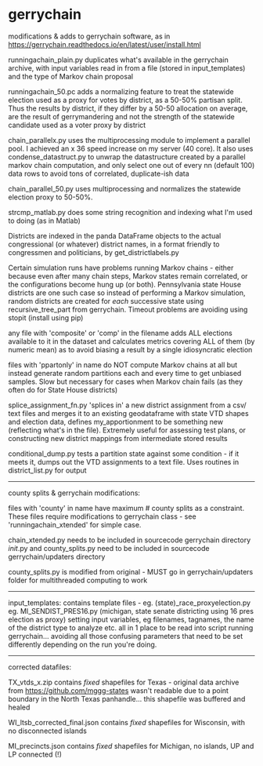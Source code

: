 # gerrychain
modifications &amp; adds to gerrychain software, as in https://gerrychain.readthedocs.io/en/latest/user/install.html

runningachain_plain.py duplicates what's available in the gerrychain archive, with input variables read in from a file (stored in input_templates) and the type of Markov chain proposal

runningachain_50.pc adds a normalizing feature to treat the statewide election used as a proxy for votes by district, as a 50-50% partisan split. Thus the results by district, if they differ by a 50-50 allocation on average, are the result of gerrymandering and not the strength of the statewide candidate used as a voter proxy by district

chain_parallelx.py uses the multiprocessing module to implement a parallel pool. I achieved an x 36 speed increase on my server (40 core). It also uses condense_datastruct.py to unwrap the datastructure created by a parallel markov chain computation, and only select one out of every nn (default 100) data rows to avoid tons of correlated, duplicate-ish data

chain_parallel_50.py uses multiprocessing and normalizes the statewide election proxy to 50-50%. 

strcmp_matlab.py does some string recognition and indexing what I'm used to doing (as in Matlab)

Districts are indexed in the panda DataFrame objects to the actual congressional (or whatever) district names, in a format friendly to congressmen and politicians, by get_districtlabels.py

Certain simulation runs have problems running Markov chains - either because even after many chain steps, Markov states remain correlated, or the configurations become hung up (or both). Pennsylvania state House districts are one such case so instead of performing a Markov simulation, random districts are created for *each* successive state using recursive_tree_part from gerrychain. Timeout problems are avoiding using stopit (install using pip)


any file with 'composite' or 'comp' in the filename adds ALL elections available to it in the dataset and calculates metrics covering ALL of them (by numeric mean) as to avoid biasing a result by a single idiosyncratic election

files with 'ppartonly' in name do NOT compute Markov chains at all but instead generate random partitions each and every time to get unbiased samples. Slow but necessary for cases when  Markov chain fails (as they often do for State House districts)

splice_assignment_fn.py  'splices in' a new district assignment from a csv/ text files and merges it to an existing geodataframe with state VTD shapes and election data, defines my_apportionment to be something new (reflecting what's in the file). Extremely useful for assessing test plans, or constructing new
district mappings from intermediate stored results

conditional_dump.py tests a partition state against some condition - if it meets it, dumps out the VTD assignments to a text file. Uses routines in district_list.py for output
****
county splits & gerrychain modifications:

files with 'county' in name have maximum # county splits as a constraint. These files require modifications to gerrychain class - see 'runningachain_xtended' for simple case.

chain_xtended.py needs to be included in sourcecode gerrychain directory
_init_.py and county_splits.py need to be included in sourcecode gerrychain/updaters directory

county_splits.py is modified from original - MUST go in gerrychain/updaters folder  for multithreaded computing to work 
______

input_templates:
contains template files - eg. (state)_race_proxyelection.py  eg. MI_SENDIST_PRES16.py (michigan, state senate districting using 16 pres election as proxy) setting input variables, eg filenames, tagnames, the name of the district type to analyze etc. all in 1 place to be read into script running gerrychain... avoiding all those confusing parameters that need to be set differently depending on the run you're doing. 

_____
corrected datafiles:

TX_vtds_x.zip   contains *fixed* shapefiles for Texas - original data archive from https://github.com/mggg-states  wasn't readable due to a point boundary in the North Texas panhandle... this shapefile was buffered and healed

WI_ltsb_corrected_final.json contains *fixed* shapefiles for Wisconsin, with no disconnected islands

MI_precincts.json contains *fixed* shapefiles for Michigan, no islands, UP and LP connected (!)



